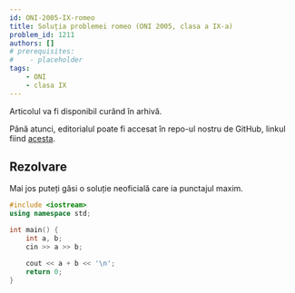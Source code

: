 ```yaml
---
id: ONI-2005-IX-romeo
title: Soluția problemei romeo (ONI 2005, clasa a IX-a)
problem_id: 1211
authors: []
# prerequisites:
#    - placeholder
tags:
    - ONI
    - clasa IX
---
```

Articolul va fi disponibil curând în arhivă.

Până atunci, editorialul poate fi accesat în repo-ul nostru de GitHub, linkul fiind [acesta](https://github.com/roalgo-discord/Romanian-Olympiad-Solutions/blob/main/ONI%20(national%20olympiad)/2005/09/romeo.pdf).

## Rezolvare

Mai jos puteți găsi o soluție neoficială care ia punctajul maxim.

```cpp
#include <iostream>
using namespace std;

int main() {
    int a, b;
    cin >> a >> b;

    cout << a + b << '\n';
    return 0;
}
```
